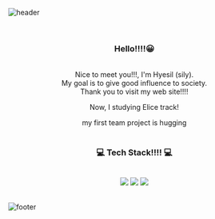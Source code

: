 ![header](https://capsule-render.vercel.app/api?type=waving&&color=gradient&height=100&section=header&fontSize=90)


<div align = "center">

<br/>
<h3>Hello!!!!😀</h3><br/>
Nice to meet you!!!, I'm Hyesil (sily).<br/>
My goal is to give good influence to society. <br/>
Thank you to visit my web site!!!! <br/>

Now, I studying Elice track!<br/>

my first team project is hugging
<br/><br/>
 
<h3>💻 Tech Stack!!!! 💻</h3>
 
<br/>




<img src="https://img.shields.io/badge/JavaScript-F7DF1E?style=flat-square&logo=JavaScript&logoColor=white"/>
<!--<img src="https://img.shields.io/badge/TypeScript-3178C6?style=flat-square&logo=TypeScript&logoColor=white"/>
<br>
<img src="https://img.shields.io/badge/Vue-4FC08D?style=flat-square&logo=Vue.js&logoColor=white"/>-->
<img src="https://img.shields.io/badge/React-61DAFB?style=flat-square&logo=React&logoColor=white"/>
<!--<img src="https://img.shields.io/badge/Next.js-000000?style=flat-square&logo=Next.js&logoColor=white"/>
<br>
<img src="https://img.shields.io/badge/Django-092E20?style=flat-square&logo=Django&logoColor=white"/>
<img src="https://img.shields.io/badge/Git-F05032?style=flat-square&logo=Git&logoColor=white"/>-->
<img src="https://img.shields.io/badge/Python-3776AB?style=flat-square&logo=Python&logoColor=white"/>
<!--<img src="https://img.shields.io/badge/C-A8B9CC?style=flat-square&logo=C&logoColor=white"/>-->

</div>

<br/>

![footer](https://capsule-render.vercel.app/api?type=waving&&color=gradient&height=100&section=footer&fontSize=90)
